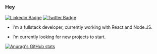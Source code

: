 ### Hey

[![Linkedin Badge](https://img.shields.io/badge/-LinkedIn-blue?style=flat-square&logo=Linkedin&logoColor=white&link=https://www.linkedin.com/in/heitor-carneiro/)](https://www.linkedin.com/in/heitor-carneiro/)  [![Twitter Badge](https://img.shields.io/badge/-Twitter-1ca0f1?style=flat-square&labelColor=1ca0f1&logo=twitter&logoColor=white&link=https://twitter.com/hcarneiroo)](https://twitter.com/hcarneiroo)



- I'm a fullstack developer, currently working with React and Node.JS.

- I’m currently looking for new projects to start.

  

[![Anurag's GitHub stats](https://github-readme-stats.vercel.app/api?username=heitorc1)](https://github.com/anuraghazra/github-readme-stats)
